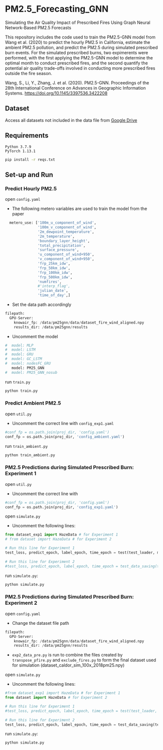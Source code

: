 # PM2.5_Forecasting_GNN
Simulating the Air Quality Impact of Prescribed Fires Using Graph Neural Network-Based PM2.5 Forecasts

This repository includes the code used to train the PM2.5-GNN model from Wang et al. (2020) to predict the hourly PM2.5 in California, estimate the ambient PM2.5 pollution, and predict the PM2.5 during simulated prescribed burn events. For the simulated prescribed burns, two expimerents were performed, with the first applying the PM2.5-GNN model to determine the optimal month to conduct prescribed fires, and the second quantify the potential air quality trade-offs involved in conducting more prescribed fires outside the fire season. 

Wang, S., Li, Y., Zhang, J. et al. (2020). PM2.5-GNN. Proceedings of the 28th International Conference on Advances in Geographic Information Systems. https://doi.org/10.1145/3397536.3422208

## Dataset

Access all datasets not included in the data file from [Google Drive](https://drive.google.com/drive/folders/1JMv5cqvuq7A9DSHvChQ8R4MUhvrKY6Fe?usp=sharing)

## Requirements

```
Python 3.7.9
PyTorch 1.13.1
```

```bash
pip install -r reqs.txt
```

## Set-up and Run
### Predict Hourly PM2.5 

open `config.yaml`

- The following metero variables are used to train the model from the paper

```python
  metero_use: ['100m_u_component_of_wind',
               '100m_v_component_of_wind',
               '2m_dewpoint_temperature',
               '2m_temperature',
               'boundary_layer_height',
               'total_precipitation',
               'surface_pressure',
               'u_component_of_wind+950',
               'v_component_of_wind+950',
               'frp_25km_idw',
               'frp_50km_idw',
               'frp_100km_idw',
               'frp_500km_idw',
               'numfires',
               #'interp_flag',
               'julian_date',
               'time_of_day',]
```
- Set the data path accordingly

```python
filepath:
  GPU-Server:
    knowair_fp: /data/pm25gnn/data/dataset_fire_wind_aligned.npy
    results_dir: /data/pm25gnn/results
```

- Uncomment the model 

```python
#  model: MLP
#  model: LSTM
#  model: GRU
#  model: GC_LSTM
#  model: nodesFC_GRU
   model: PM25_GNN
#  model: PM25_GNN_nosub
```

run `train.py`
```bash
python train.py
```

### Predict Ambient PM2.5

open `util.py`

- Uncomment the correct line with `config_exp1.yaml`
```python
#conf_fp = os.path.join(proj_dir, 'config.yaml')
conf_fp = os.path.join(proj_dir, 'config_ambient.yaml')
```

run `train_ambient.py`
```bash
python train_ambient.py
```

### PM2.5 Predictions during Simulated Prescribed Burn: Experiment 1

open `util.py`

- Uncomment the correct line with
```python
#conf_fp = os.path.join(proj_dir, 'config.yaml')
conf_fp = os.path.join(proj_dir, 'config_exp1.yaml')
```

open `simulate.py`

- Uncomment the following lines:

```python
from dataset_exp1 import HazeData # for Experiment 1
# from dataset import HazeData # for Experiment 2
```

```python
# Run this line for Experiment 1
test_loss, predict_epoch, label_epoch, time_epoch = test(test_loader, model) 
    
# Run this line for Experiment 2
#test_loss, predict_epoch, label_epoch, time_epoch = test_data_saving(test_loader, model)
```

run `simulate.py`:
```bash
python simulate.py
```

### PM2.5 Predictions during Simulated Prescribed Burn: Experiment 2

open `config.yaml`

- Change the dataset file path

```python
filepath:
  GPU-Server:
    knowair_fp: /data/pm25gnn/data/dataset_fire_wind_aligned.npy
    results_dir: /data/pm25gnn/results
```

- `exp2_data_pre.py` is run to combine the files created by `transpose_pfire.py` and `exclude_fires.py` to form the final dataset used for simulation (dataset_caldor_sim_100x_2018pm25.npy)

open `simulate.py`

- Uncomment the following lines:

```python
#from dataset_exp1 import HazeData # for Experiment 1
from dataset import HazeData # for Experiment 2
```

```python
# Run this line for Experiment 1
#test_loss, predict_epoch, label_epoch, time_epoch = test(test_loader, model) 
    
# Run this line for Experiment 2
test_loss, predict_epoch, label_epoch, time_epoch = test_data_saving(test_loader, model)
```

run `simulate.py`:
```bash
python simulate.py
```
